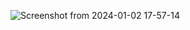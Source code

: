 ![Screenshot from 2024-01-02 17-57-14](https://github.com/kirubadeveloper/Joke-Teller-/assets/80045274/fd28a00b-2477-4d26-b666-944c16c68623)
